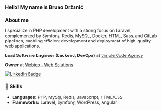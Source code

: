 ### Hello! My name is Bruno Držanić
### About me
I specialize in PHP development with a strong focus on Laravel, complemented by Symfony, Redis, MySQL, Docker, HTML, Sass, and GitLab pipelines, enabling efficient development and deployment of high-quality web applications.

**Lead Software Engineer (Backend, DevOps)** at [Simple Code Agency](https://simple-code.agency)

**Owner** at [Webico - Web Solutions](https://webico.hr)

<div id="badges">
  <a href="https://www.linkedin.com/in/drzanicbruno/"><img src="https://img.shields.io/badge/LinkedIn-blue?style=for-the-badge&logo=linkedin&logoColor=white" alt="LinkedIn Badge"/></a>
</div>

### 🚀 Skills
- **Languages:** PHP, MySql, Redis, JavaScript, HTML/CSS
- **Frameworks:** Laravel, Symfony, WordPress, Angular

<!--
**sc-bruno/sc-bruno** is a ✨ _special_ ✨ repository because its `README.md` (this file) appears on your GitHub profile.

Here are some ideas to get you started:

- 🔭 I’m currently working on ...
- 🌱 I’m currently learning ...
- 👯 I’m looking to collaborate on ...
- 🤔 I’m looking for help with ...
- 💬 Ask me about ...
- 📫 How to reach me: ...
- 😄 Pronouns: ...
- ⚡ Fun fact: ...
-->
